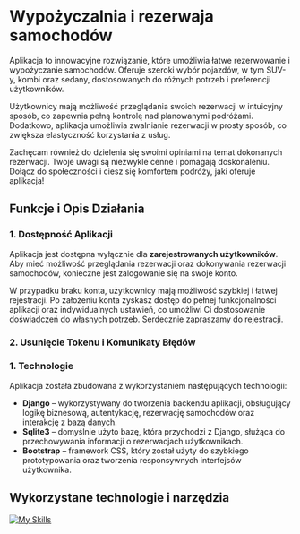 # Wypożyczalnia i rezerwaja samochodów 

Aplikacja to innowacyjne rozwiązanie, które umożliwia łatwe rezerwowanie i wypożyczanie samochodów. Oferuje szeroki wybór pojazdów, w tym SUV-y, kombi oraz sedany, dostosowanych do różnych potrzeb i preferencji użytkowników.

Użytkownicy mają możliwość przeglądania swoich rezerwacji w intuicyjny sposób, co zapewnia pełną kontrolę nad planowanymi podróżami. Dodatkowo, aplikacja umożliwia zwalnianie rezerwacji w prosty sposób, co zwiększa elastyczność korzystania z usług.

Zachęcam również do dzielenia się swoimi opiniami na temat dokonanych rezerwacji. Twoje uwagi są niezwykle cenne i pomagają doskonaleniu. Dołącz do społeczności i ciesz się komfortem podróży, jaki oferuje aplikacja! 

## Funkcje i Opis Działania

### 1. Dostępność Aplikacji

Aplikacja jest dostępna wyłącznie dla **zarejestrowanych użytkowników**. Aby mieć możliwość przeglądania rezerwacji oraz dokonywania rezerwacji samochodów, konieczne jest zalogowanie się na swoje konto.

W przypadku braku konta, użytkownicy mają możliwość szybkiej i łatwej rejestracji. Po założeniu konta zyskasz dostęp do pełnej funkcjonalności aplikacji oraz indywidualnych ustawień, co umożliwi Ci dostosowanie doświadczeń do własnych potrzeb. Serdecznie zapraszamy do rejestracji.

### 2. Usunięcie Tokenu i Komunikaty Błędów


### 1. Technologie

Aplikacja została zbudowana z wykorzystaniem następujących technologii:
- **Django** – wykorzystywany do tworzenia backendu aplikacji, obsługujący logikę biznesową, autentykację, rezerwację samochodów oraz interakcję z bazą danych.
- **Sqlite3** – domyślnie użyto bazę, która przychodzi z Django, służąca do przechowywania informacji o rezerwacjach użytkownikach.
- **Bootstrap** – framework CSS, który został użyty do szybkiego prototypowania oraz tworzenia responsywnych interfejsów użytkownika.

## Wykorzystane technologie i narzędzia

[![My Skills](https://skillicons.dev/icons?i=html,scss,bootstrap,sqlite,django,git,vscode,postman)](https://skillicons.dev)

